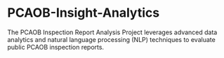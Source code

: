 # PCAOB-Insight-Analytics
The PCAOB Inspection Report Analysis Project leverages advanced data analytics and natural language processing (NLP) techniques to evaluate public PCAOB inspection reports.
